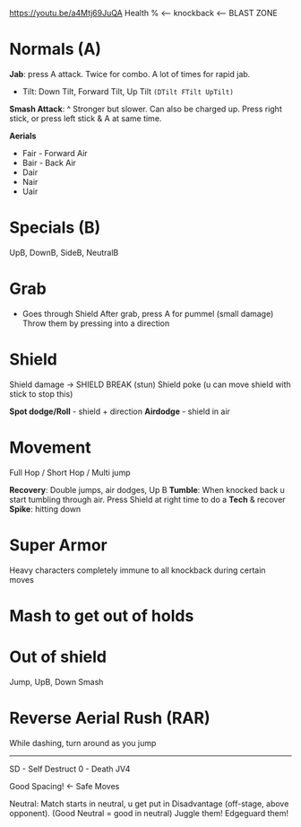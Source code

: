 https://youtu.be/a4Mtj69JuQA
Health % <-- knockback <-- BLAST ZONE
# Normals (A)
**Jab**: press A attack. Twice for combo. A lot of times for rapid jab.
- Tilt: Down Tilt, Forward Tilt, Up Tilt  `(DTilt FTilt UpTilt)`

**Smash Attack**: ^ Stronger but slower. Can also be charged up.
Press right stick, or press left stick & A at same time.

**Aerials**
- Fair - Forward Air
- Bair - Back Air
- Dair
- Nair
- Uair
# Specials (B)
UpB, DownB, SideB, NeutralB

# Grab
- Goes through Shield
After grab, press A for pummel (small damage)
Throw them by pressing into a direction
# Shield
Shield damage -> SHIELD BREAK (stun)
Shield poke (u can move shield with stick to stop this)

**Spot dodge/Roll** - shield + direction
**Airdodge** - shield in air
# Movement
Full Hop / Short Hop / Multi jump

**Recovery**: Double jumps, air dodges, Up B
**Tumble**: When knocked back u start tumbling through air. Press Shield at right time to do a **Tech** & recover
**Spike**: hitting down
# Super Armor
Heavy characters completely immune to all knockback during certain moves
# Mash to get out of holds

# Out of shield
Jump, UpB, Down Smash
# Reverse Aerial Rush (RAR)
While dashing, turn around as you jump

---
SD - Self Destruct
0 - Death   JV4

Good Spacing! <- Safe Moves

Neutral: Match starts in neutral, u get put in Disadvantage (off-stage, above opponent).  (Good Neutral = good in neutral)
Juggle them! Edgeguard them!
